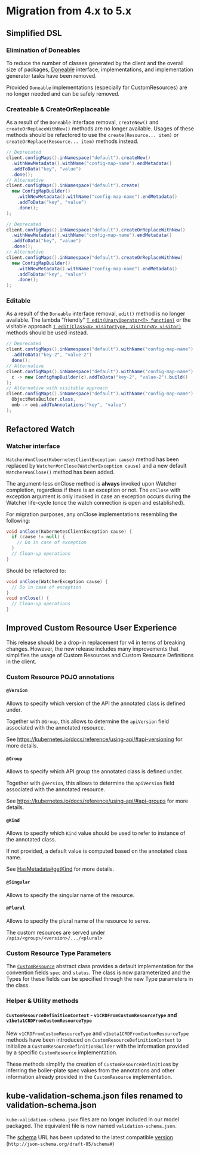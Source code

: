 # Migration from 4.x to 5.x

## Simplified DSL

### Elimination of Doneables

To reduce the number of classes generated by the client and the overall size of packages,
[Doneable][Doneable] interface, implementations, and implementation generator tasks have been removed.

Provided `Doneable` implementations (especially for CustomResources) are no longer needed and can be safely removed.

### Createable & CreateOrReplaceable

As a result of the `Doneable` interface removal, 
`createNew()` and `createOrReplaceWithNew()` methods are no longer available.
Usages of these methods should be refactored to use the `create(Resource... item)` or 
`createOrReplace(Resource... item)` methods instead.
```java
// Deprecated
client.configMaps().inNamespace("default").createNew()
  .withNewMetadata().withName("config-map-name").endMetadata()
  .addToData("key", "value")
  .done();
// Alternative
client.configMaps().inNamespace("default").create(
  new ConfigMapBuilder()
    .withNewMetadata().withName("config-map-name").endMetadata()
    .addToData("key", "value")
    .done();
);

// Deprecated
client.configMaps().inNamespace("default").createOrReplaceWithNew()
  .withNewMetadata().withName("config-map-name").endMetadata()
  .addToData("key", "value")
  .done();
// Alternative
client.configMaps().inNamespace("default").createOrReplaceWithNew(
  new ConfigMapBuilder()
    .withNewMetadata().withName("config-map-name").endMetadata()
    .addToData("key", "value")
    .done();
);
```

### Editable

As a result of the `Doneable` interface removal, `edit()` method is no longer available.
The lambda "friendly" [`T edit(UnaryOperator<T> function)`][edit-with-lambda] or the visitable approach
[`T edit(Class<V> visitorType, Visitor<V> visitor)`][edit-with-visitor] methods should be used instead.

```java
// Deprecated
client.configMaps().inNamespace("default").withName("config-map-name").edit()
  .addToData("key-2", "value-2")
  done();
// Alternative
client.configMaps().inNamespace("default").withName("config-map-name").edit(
  c -> new ConfigMapBuilder(c).addToData("key-2", "value-2").build()
);
// Alternative with visitable approach
client.configMaps().inNamespace("default").withName("config-map-name").edit(
  ObjectMetaBuilder.class,
  omb -> omb.addToAnnotations("key", "value")
);
```

## Refactored Watch

### Watcher interface

`Watcher#onClose(KubernetesClientException cause)` method has been replaced by `Watcher#onClose(WatcherException cause)`
and a new default `Watcher#onClose()` method has been added.

The argument-less onClose method is **always** invoked upon Watcher completion, regardless if there is an exception
or not. The `onClose` with exception argument is only invoked in case an exception occurs during the Watcher life-cycle
(once the watch connection is open and established).

For migration purposes, any onClose implementations resembling the following:
```java
void onClose(KubernetesClientException cause) {
  if (cause != null) {
    // Do in case of exception
  }
  // Clean-up operations
}
```
Should be refactored to:
```java
void onClose(WatcherException cause) {
  // Do in case of exception
}
void onClose() {
  // Clean-up operations
}
```

## Improved Custom Resource User Experience

This release should be a drop-in replacement for v4 in terms of breaking changes. However, the new release includes many
improvements that simplifies the usage of Custom Resources and Custom Resource Definitions in the client.

### Custom Resource POJO annotations

#### `@Version`
Allows to specify which version of the API the annotated class is defined under.

Together with `@Group`, this allows to determine the `apiVersion` field associated with the annotated resource.

See https://kubernetes.io/docs/reference/using-api/#api-versioning for more details.

#### `@Group`
Allows to specify which API group the annotated class is defined under.

Together with `@Version`, this allows to determine the `apiVersion` field associated with the annotated resource.

See https://kubernetes.io/docs/reference/using-api/#api-groups for more details.

#### `@Kind`
Allows to specify which `Kind` value should be used to refer to instance of the annotated class.

If not provided, a default value is computed based on the annotated class name.

See [HasMetadata#getKind][has-metadata-get-kind] for more details.

#### `@Singular`
Allows to specify the singular name of the resource.

#### `@Plural`
Allows to specify the plural name of the resource to serve.

The custom resources are served under `/apis/<group>/<version>/.../<plural>`

### Custom Resource Type Parameters

The [`CustomResource`][custom-resource] abstract class provides a default implementation for the convention fields
`spec` and `status`. The class is now parameterized and the Types for these fields can be specified through the new
Type parameters in the class.

### Helper & Utility methods

#### `CustomResourceDefinitionContext` - `v1CRDFromCustomResourceType` and `v1beta1CRDFromCustomResourceType`

New `v1CRDFromCustomResourceType` and `v1beta1CRDFromCustomResourceType` methods have been 
introduced on `CustomResourceDefinitionContext` to initialize a `CustomResourceDefinitionBuilder`
with the information provided by a specific `CustomResource` implementation.

These methods simplify the creation of `CustomResourceDefinition`s by inferring the boiler-plate spec values from
the annotations and other information already provided in the `CustomResource` implementation.

## kube-validation-schema.json files renamed to validation-schema.json

`kube-validation-schema.json` files are no longer included in our model packaged. The equivalent file
is now named `validation-schema.json`.

The [schema][json-schema] URL has been updated to the latest compatible [version][json-schema-draft-05]
(`http://json-schema.org/draft-05/schema#`)

[Doneable]: https://github.com/fabric8io/kubernetes-client/blob/d9c84fbc55b057526871764c6576a10219f98bdd/kubernetes-model-generator/kubernetes-model-core/src/main/java/io/fabric8/kubernetes/api/model/Doneable.java
[custom-resource]: https://github.com/fabric8io/kubernetes-client/blob/6a717e44e0600358068d87cc60628863a117f7f8/kubernetes-client/src/main/java/io/fabric8/kubernetes/client/CustomResource.java
[edit-with-lambda]: https://github.com/fabric8io/kubernetes-client/blob/6a717e44e0600358068d87cc60628863a117f7f8/kubernetes-client/src/main/java/io/fabric8/kubernetes/client/dsl/Editable.java#L25
[edit-with-visitor]: https://github.com/fabric8io/kubernetes-client/blob/6a717e44e0600358068d87cc60628863a117f7f8/kubernetes-client/src/main/java/io/fabric8/kubernetes/client/dsl/Editable.java#L29
[has-metadata-get-kind]: https://github.com/fabric8io/kubernetes-client/blob/6a717e44e0600358068d87cc60628863a117f7f8/kubernetes-model-generator/kubernetes-model-core/src/main/java/io/fabric8/kubernetes/api/model/HasMetadata.java#L54
[json-schema]: https://json-schema.org/understanding-json-schema/reference/schema.html
[json-schema-draft-05]: https://json-schema.org/specification-links.html#draft-5
